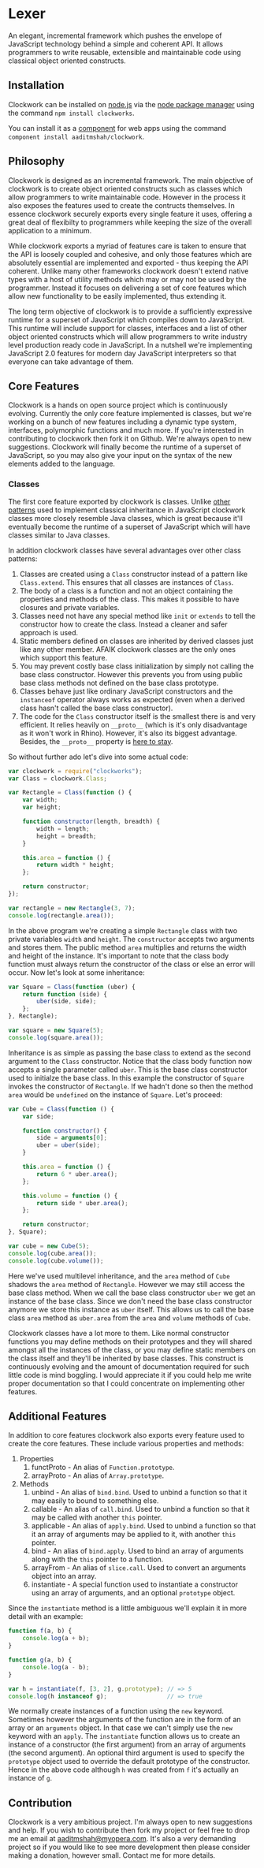 # Lexer #

An elegant, incremental framework which pushes the envelope of JavaScript technology behind a simple and coherent API. It allows programmers to write reusable, extensible and maintainable code using classical object oriented constructs.

## Installation ##

Clockwork can be installed on [node.js](http://nodejs.org/ "node.js") via the [node package manager](https://npmjs.org/ "npm") using the command `npm install clockworks`.

You can install it as a [component](https://github.com/component/component "component/component") for web apps using the command `component install aaditmshah/clockwork`.

## Philosophy ##

Clockwork is designed as an incremental framework. The main objective of clockwork is to create object oriented constructs such as classes which allow programmers to write maintainable code. However in the process it also exposes the features used to create the contructs themselves. In essence clockwork securely exports every single feature it uses, offering a great deal of flexibilty to programmers while keeping the size of the overall application to a minimum.

While clockwork exports a myriad of features care is taken to ensure that the API is loosely coupled and cohesive, and only those features which are absolutely essential are implemented and exported - thus keeping the API coherent. Unlike many other frameworks clockwork doesn't extend native types with a host of utility methods which may or may not be used by the programmer. Instead it focuses on delivering a set of core features which allow new functionality to be easily implemented, thus extending it.

The long term objective of clockwork is to provide a sufficiently expressive runtime for a superset of JavaScript which compiles down to JavaScript. This runtime will include support for classes, interfaces and a list of other object oriented constructs which will allow programmers to write industry level production ready code in JavaScript. In a nutshell we're implementing JavaScript 2.0 features for modern day JavaScript interpreters so that everyone can take advantage of them.

## Core Features ##

Clockwork is a hands on open source project which is continuously evolving. Currently the only core feature implemented is classes, but we're working on a bunch of new features including a dynamic type system, interfaces, polymorphic functions and much more. If you're interested in contributing to clockwork then fork it on Github. We're always open to new suggestions. Clockwork will finally become the runtime of a superset of JavaScript, so you may also give your input on the syntax of the new elements added to the language.

### Classes ###

The first core feature exported by clockwork is classes. Unlike [other patterns](http://ejohn.org/blog/simple-javascript-inheritance/ "John Resig -   Simple JavaScript Inheritance") used to implement classical inheritance in JavaScript clockwork classes more closely resemble Java classes, which is great because it'll eventually become the runtime of a superset of JavaScript which will have classes similar to Java classes.

In addition clockwork classes have several advantages over other class patterns:

1. Classes are created using a `Class` constructor instead of a pattern like `Class.extend`. This ensures that all classes are instances of `Class`.
2. The body of a class is a function and not an object containing the properties and methods of the class. This makes it possible to have closures and private variables.
3. Classes need not have any special method like `init` or `extends` to tell the constructor how to create the class. Instead a cleaner and safer approach is used.
4. Static members defined on classes are inherited by derived classes just like any other member. AFAIK clockwork classes are the only ones which support this feature.
5. You may prevent costly base class initialization by simply not calling the base class constructor. However this prevents you from using public base class methods not defined on the base class prototype.
6. Classes behave just like ordinary JavaScript constructors and the `instanceof` operator always works as expected (even when a derived class hasn't called the base class constructor).
7. The code for the `Class` constructor itself is the smallest there is and very efficient. It relies heavily on `__proto__` (which is it's only disadvantage as it won't work in Rhino). However, it's also its biggest advantage. Besides, the `__proto__` property is [here to stay](https://developer.mozilla.org/en-US/docs/JavaScript/Reference/Global_Objects/Object/proto "__proto__ - JavaScript | MDN").

So without further ado let's dive into some actual code:

```javascript
var clockwork = require("clockworks");
var Class = clockwork.Class;

var Rectangle = Class(function () {
    var width;
    var height;

    function constructor(length, breadth) {
        width = length;
        height = breadth;
    }

    this.area = function () {
        return width * height;
    };

    return constructor;
});

var rectangle = new Rectangle(3, 7);
console.log(rectangle.area());
```

In the above program we're creating a simple `Rectangle` class with two private variables `width` and `height`. The `constructor` accepts two arguments and stores them. The public method `area` multiplies and returns the width and height of the instance. It's important to note that the class body function must always return the constructor of the class or else an error will occur. Now let's look at some inheritance:

```javascript
var Square = Class(function (uber) {
    return function (side) {
        uber(side, side);
    };
}, Rectangle);

var square = new Square(5);
console.log(square.area());
```

Inheritance is as simple as passing the base class to extend as the second argument to the `Class` constructor. Notice that the class body function now accepts a single parameter called `uber`. This is the base class constructor used to initialze the base class. In this example the constructor of `Square` invokes the constructor of `Rectangle`. If we hadn't done so then the method `area` would be `undefined` on the instance of `Square`. Let's proceed:

```javascript
var Cube = Class(function () {
    var side;

    function constructor() {
        side = arguments[0];
        uber = uber(side);
    }

    this.area = function () {
        return 6 * uber.area();
    };

    this.volume = function () {
        return side * uber.area();
    };

    return constructor;
}, Square);

var cube = new Cube(5);
console.log(cube.area());
console.log(cube.volume());
```

Here we've used multilevel inheritance, and the `area` method of `Cube` shadows the `area` method of `Rectangle`. However we may still access the base class method. When we call the base class constructor `uber` we get an instance of the base class. Since we don't need the base class constructor anymore we store this instance as `uber` itself. This allows us to call the base class `area` method as `uber.area` from the `area` and `volume` methods of `Cube`.

Clockwork classes have a lot more to them. Like normal constructor functions you may define methods on their prototypes and they will shared amongst all the instances of the class, or you may define static members on the class itself and they'll be inherited by base classes. This construct is continuously evolving and the amount of documentation required for such little code is mind boggling. I would appreciate it if you could help me write proper documentation so that I could concentrate on implementing other features.

## Additional Features ##

In addition to core features clockwork also exports every feature used to create the core features. These include various properties and methods:

1. Properties
   1. functProto - An alias of `Function.prototype`.
   2. arrayProto - An alias of `Array.prototype`.
2. Methods
   1. unbind - An alias of `bind.bind`. Used to unbind a function so that it may easily to bound to something else.
   2. callable - An alias of `call.bind`. Used to unbind a function so that it may be called with another `this` pointer.
   3. applicable - An alias of `apply.bind`. Used to unbind a function so that it an array of arguments may be applied to it, with another `this` pointer.
   4. bind - An alias of `bind.apply`. Used to bind an array of arguments along with the `this` pointer to a function.
   5. arrayFrom - An alias of `slice.call`. Used to convert an arguments object into an array.
   6. instantiate - A special function used to instantiate a constructor using an array of arguments, and an optional `prototype` object.

Since the `instantiate` method is a little ambiguous we'll explain it in more detail with an example:

```javascript
function f(a, b) {
    console.log(a + b);
}

function g(a, b) {
    console.log(a - b);
}

var h = instantiate(f, [3, 2], g.prototype); // => 5
console.log(h instanceof g);                 // => true
```

We normally create instances of a function using the `new` keyword. Sometimes however the arguments of the function are in the form of an array or an `arguments` object. In that case we can't simply use the `new` keyword with an `apply`. The `instantiate` function allows us to create an instance of a constructor (the first argument) from an array of arguments (the second argument). An optional third argument is used to specify the `prototype` object used to override the default prototype of the constructor. Hence in the above code although `h` was created from `f` it's actually an instance of `g`.

## Contribution ##

Clockwork is a very ambitious project. I'm always open to new suggestions and help. If you wish to contribute then fork my project or feel free to drop me an email at [aaditmshah@myopera.com](mailto:aaditmshah@myopera.com). It's also a very demanding project so if you would like to see more development then please consider making a donation, however small. Contact me for more details.
